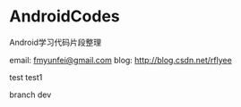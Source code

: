AndroidCodes
============

Android学习代码片段整理

email: fmyunfei@gmail.com
blog:  http://blog.csdn.net/rflyee

test
test1

branch dev 
